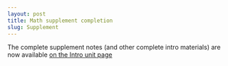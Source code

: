 ```yaml
---
layout: post
title: Math supplement completion
slug: Supplement
---
```


The complete supplement notes (and other complete intro materials) are now available [on the Intro unit page](http://bio3ss.github.io/intro.html)
